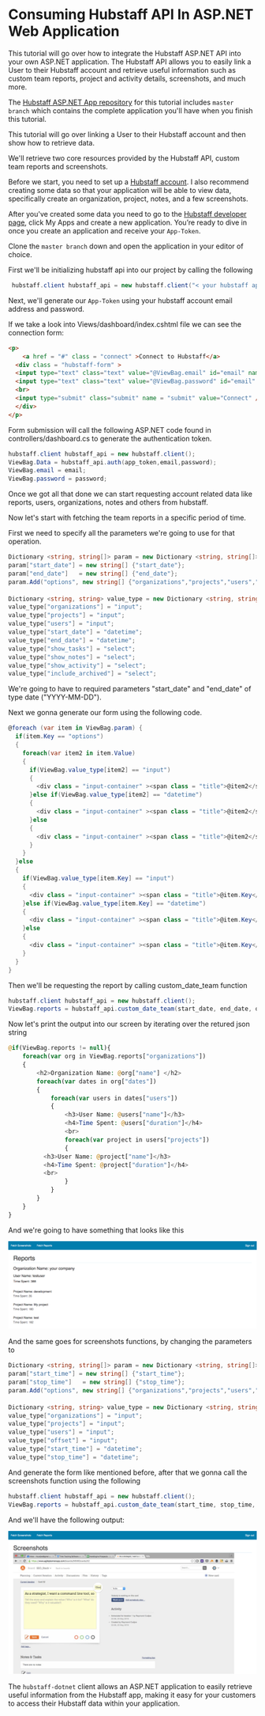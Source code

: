 # Consuming Hubstaff API In ASP.NET Web Application

This tutorial will go over how to integrate the Hubstaff ASP.NET API into your own ASP.NET application. The Hubstaff API allows you to easily link a User to their Hubstaff account and retrieve useful information such as custom team reports, project and activity details, screenshots, and much more.

The [Hubstaff ASP.NET App repository]()  for this tutorial includes `master branch` which contains the complete application you'll have when you finish this tutorial.

This tutorial will go over linking a User to their Hubstaff account and then show how to retrieve data.

We'll retrieve two core resources provided by the Hubstaff API,
custom team reports and screenshots.

Before we start, you need to set up a [Hubstaff account](https://hubstaff.com/). I also recommend creating some data so that your application will be able to
view data, specifically create an organization, project, notes, and a few screenshots.

After you've created some data you need to go to the [Hubstaff developer
page](https://developer.hubstaff.com/), click My Apps and create a new
application. You’re ready to dive in once you create an application and receive your `App-Token`.

Clone the `master branch` down and open the application in your editor of choice. 


First we'll be initializing hubstaff api into our project by calling the following

```cs
 hubstaff.client hubstaff_api = new hubstaff.client("< your hubstaff app token >");
```

Next, we'll generate our `App-Token` using your hubstaff account email address and password.

If we take a look into Views/dashboard/index.cshtml file we can see the connection form:

```html
<p>
	<a href = "#" class = "connect" >Connect to Hubstaff</a>
  <div class = "hubstaff-form" >
  <input type="text" class="text" value="@ViewBag.email" id="email" name="email" placeholder="Please add your hubstaff account email" />
  <input type="text" class="text" value="@ViewBag.password" id="email" name="password" placeholder="Please add your hubstaff account password" />
  <br>
  <input type="submit" class="submit" name = "submit" value="Connect" />
  </div>
</p>
```
Form submission will call the following ASP.NET code found in controllers/dashboard.cs to generate the authentication token.

```cs
hubstaff.client hubstaff_api = new hubstaff.client();
ViewBag.Data = hubstaff_api.auth(app_token,email,password);
ViewBag.email = email;
ViewBag.password = password;
```

Once we got all that done we can start requesting account related data like reports, users, organizations, notes and others from hubstaff.

Now let's start with fetching the team reports in a specific period of time.

First we need to specify all the parameters we're going to use for that operation.

```cs
Dictionary <string, string[]> param = new Dictionary <string, string[]>();
param["start_date"] = new string[] {"start_date"};
param["end_date"]   = new string[] {"end_date"};
param.Add("options", new string[] {"organizations","projects","users","show_tasks","show_notes","show_activity","include_archived"});

Dictionary <string, string> value_type = new Dictionary <string, string>();
value_type["organizations"] = "input";
value_type["projects"] = "input";
value_type["users"] = "input";
value_type["start_date"] = "datetime";
value_type["end_date"] = "datetime";
value_type["show_tasks"] = "select";
value_type["show_notes"] = "select";
value_type["show_activity"] = "select";
value_type["include_archived"] = "select";
```
We're going to have to required parameters "start_date" and "end_date" of type date ("YYYY-MM-DD").

Next we gonna generate our form using the following code.

```cs
@foreach (var item in ViewBag.param) {
  if(item.Key == "options")
  {
    foreach(var item2 in item.Value)
    {
      if(ViewBag.value_type[item2] == "input")
      {
        <div class = "input-container" ><span class = "title">@item2</span><input type = "text" name = "options[@item2]" ></div>
      }else if(ViewBag.value_type[item2] == "datetime")
      {
        <div class = "input-container" ><span class = "title">@item2</span><input type = "text" name = "options[@item2]" class="form-control time" ></div>
      }else
      {
        <div class = "input-container" ><span class = "title">@item2</span><select name = "options[@item2]" ><option>0</option><option>1</option></select></div>
      }
    }
  }else
  {
    if(ViewBag.value_type[item.Key] == "input")
    {
      <div class = "input-container" ><span class = "title">@item.Key</span><input type = "text" name = "@item.Key" ></div>
    }else if(ViewBag.value_type[item.Key] == "datetime")
    {
      <div class = "input-container" ><span class = "title">@item.Key</span><input type = "text" name = "@item.Key" class="form-control time" ></div>
    }else
    {
      <div class = "input-container" ><span class = "title">@item.Key</span><select name = "@item.Key" ><option>0</option><option>1</option></select></div>
    }
  }
}
```

Then we'll be requesting the report by calling custom_date_team function
```cs
hubstaff.client hubstaff_api = new hubstaff.client();
ViewBag.reports = hubstaff_api.custom_date_team(start_date, end_date, options);
```
Now let's print the output into our screen by iterating over the retured json string
```php
@if(ViewBag.reports != null){
	foreach(var org in ViewBag.reports["organizations"])
	{
		<h2>Organization Name: @org["name"] </h2>
		foreach(var dates in org["dates"])
		{
			foreach(var users in dates["users"])
			{
				<h3>User Name: @users["name"]</h3>
				<h4>Time Spent: @users["duration"]</h4>
				<br>
				foreach(var project in users["projects"])
				{
          <h3>User Name: @project["name"]</h3>
          <h4>Time Spent: @project["duration"]</h4>
          <br>
				}
			}
		}
	}
}	
```
And we're going to have something that looks like this

![asp_report](/images/asp_report.png)

And the same goes for screenshots functions, by changing the parameters to
```cs
Dictionary <string, string[]> param = new Dictionary <string, string[]>();
param["start_time"] = new string[] {"start_time"};
param["stop_time"]   = new string[] {"stop_time"};
param.Add("options", new string[] {"organizations","projects","users","offset"});

Dictionary <string, string> value_type = new Dictionary <string, string>();
value_type["organizations"] = "input";
value_type["projects"] = "input";
value_type["users"] = "input";
value_type["offset"] = "input";
value_type["start_time"] = "datetime";
value_type["stop_time"] = "datetime";
```
And generate the form like mentioned before, after that we gonna call the screenshots function using the following
```cs
hubstaff.client hubstaff_api = new hubstaff.client();
ViewBag.reports = hubstaff_api.custom_date_team(start_time, stop_time, offset, options);

```
And we'll have the following output:

![asp_screenshot](/images/asp_screenshot.png)

The `hubstaff-dotnet` client allows an ASP.NET application to easily retrieve useful information from the Hubstaff app, making it easy for your customers to access their Hubstaff data within your application.
